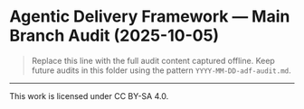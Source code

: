 # Agentic Delivery Framework — Main Branch Audit (2025-10-05)

> Replace this line with the full audit content captured offline. Keep future audits in this folder using the pattern `YYYY-MM-DD-adf-audit.md`.

---

This work is licensed under CC BY-SA 4.0.

